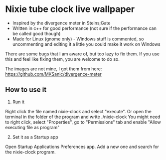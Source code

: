 # Nixie tube clock live wallpaper
- Inspired by the divergence meter in Steins;Gate
- Written in c++ for good performance (not sure if the performance can be called good though)
- Made for Linux (gnome only) - Windows stuff is commented, so uncommenting and editing it a little you could make it work on Windows

There are some bugs that I am aware of, but too lazy to fix them. If you use this and feel like fixing them, you are welcome to do so.

The images are not mine, I got them from here: https://github.com/MKSanic/divergence-meter


## How to use it

1. Run it

Right click the file named nixie-clock and select "execute".
Or open the terminal in the folder of the program and write ./nixie-clock
You might need to right click, select "Properties", go to "Permissions" tab and enable "Allow executing file as program"

2. Set it as a Startup app

Open Startup Applications Preferences app.
Add a new one and search for the nixie-clock program.
